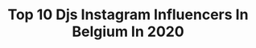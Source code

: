 ---
title: Top 10 Djs Instagram Influencers In Belgium In 2020
description: >-
  Find top djs Instagram influencers in Belgium in 2020. Most popular hashtags: #djset #staysafe #black #savethesummer.
platform: Instagram
profiles:
  - username: "edmturkey_"
    fullname: >-
      Electronic Dance Music 🇹🇷
    location: "Belgium"
    followers: 8511
    engagement: 1003
    commentsToLikes: 0.014881
    id: ck9hcjiy2lpo60j7813vrjg65
    verified: false
    hashtags: "#eminem, #kvsh, #banger, #queen"
  - username: "manualsmusic"
    fullname: >-
      MANU ‘MANUALS’ VAN AALST
    location: "Belgium"
    followers: 6703
    engagement: 1359
    commentsToLikes: 0.102397
    id: ck5qbkucqm3490i11a5992unm
    verified: false
    hashtags: "#broske, #longhair, #commercial, #photoshoot"
  - username: "jolienroets"
    fullname: >-
      J.ROOTS
    location: "Belgium"
    followers: 29952
    engagement: 431
    commentsToLikes: 0.015962
    id: ck8t1w8igxa960j78skl8s2no
    verified: false
    hashtags: "#airmaxday, #coronahair, #ilovethe10s, #staysafe"
  - username: "wolfpacksounds"
    fullname: >-
      Wolfpack
    location: "Belgium"
    followers: 118285
    engagement: 115
    commentsToLikes: 0.082321
    id: ck0vvg4j6ozm20i19m5p10d39
    verified: true
    hashtags: "#sunglasses, #fans, #festivallife, #bigroommusic"
  - username: "svenrayen"
    fullname: >-
      Sven Rayen
    location: "Belgium"
    followers: 102065
    engagement: 88
    commentsToLikes: 0.014556
    id: ck5pydjujvhxf0i11ifn1ozo3
    verified: false
    hashtags: "#cutetattoo, #tabletennis, #antwerp, #fish"
  - username: "lesardentes"
    fullname: >-
      Les Ardentes
    location: "Belgium"
    followers: 53036
    engagement: 1488
    commentsToLikes: 0.050098
    id: ck0twkkxrfsue0i197zymytro
    verified: true
    hashtags: "#culture3, #ayanakamura, #pookie, #partybus"
  - username: "erolalkan"
    fullname: >-
      Erol Alkan
    location: "Belgium"
    followers: 40737
    engagement: 168
    commentsToLikes: 0.048956
    id: ck0txmdhxjm4p0i195e08by96
    verified: true
    hashtags: "#digitaldelay, #lowlands, #ph01, #everpress"
  - username: "atilenak"
    fullname: >-
      ♈️KANESSA AGUILAR RODRIGUEZ♈️
    location: "Belgium"
    followers: 16977
    engagement: 853
    commentsToLikes: 0.035147
    id: ck5zqe2l6ufpn0i14uopiz2ag
    verified: false
    hashtags: "#enjoy, #londongirl, #sunyday, #girl"
  - username: "afrojack"
    fullname: >-
      Nick
    location: "Belgium"
    followers: 3820475
    engagement: 77
    commentsToLikes: 0.013938
    id: ck8szkeibos9u0j78akyi439t
    verified: true
    hashtags: "#allnight, #afroki, #tbt, #tomorrowland"
  - username: "festseries"
    fullname: >-
      Fest Series
    location: "Belgium"
    followers: 78016
    engagement: 332
    commentsToLikes: 0.003842
    id: ck0vzoqhta5an0i19ckw6hvxe
    verified: false
    hashtags: "#kendatireseurope, #cruzfest, #fivetenshoes, #whip"
---